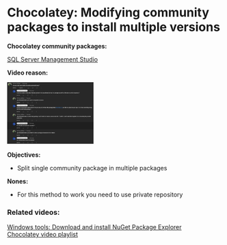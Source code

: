 # Chocolatey: Modifying community packages to install multiple versions

<b>Chocolatey community packages:</b>

[SQL Server Management Studio](https://community.chocolatey.org/packages?q=ssms)

<b>Video reason:</b>

<img src="img/chat.png" width=40% height=40%>

<b>Objectives:</b>

* Split single community package in multiple packages

<b>Nones:</b>

* For this method to work you need to use private repository

### Related videos:

[Windows tools: Download and install NuGet Package Explorer](https://youtu.be/94u9jDCpifM) <br />
[Chocolatey video playlist](https://www.youtube.com/playlist?list=PLVncjTDMNQ4TMCZqT4EJEtOGzwj6pvQKl)
